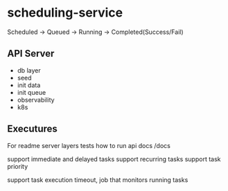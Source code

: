 # scheduling-service

<!-- assume the server and client are using the same timezone -->
<!-- assume auth is already handled -->

Scheduled -> Queued -> Running -> Completed(Success/Fail)

## API Server
- db layer
- seed
- init data
- init queue
- observability
- k8s

## Executures
<!-- handle all kind of tasks not just url but also running code -->

For readme
server
    layers
    tests
    how to run
    api docs /docs


support immediate and delayed tasks
support recurring tasks
support task priority

support task execution timeout, job that monitors running tasks

